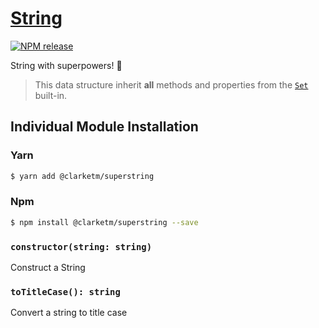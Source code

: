 # [String](https://www.npmjs.com/package/@clarketm/superstring)

[![NPM release](https://img.shields.io/npm/v/@clarketm/superstring.svg)](https://www.npmjs.com/package/@clarketm/superstring)

String with superpowers! 💪

> This data structure inherit **all** methods and properties from the [`Set`](https://developer.mozilla.org/en-US/docs/Web/JavaScript/Reference/Global_Objects/Set) built-in.

## Individual Module Installation

### Yarn

```bash
$ yarn add @clarketm/superstring
```

### Npm

```bash
$ npm install @clarketm/superstring --save
```

### `constructor(string: string)`

Construct a String

### `toTitleCase(): string`

Convert a string to title case
